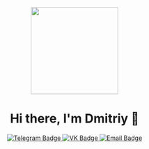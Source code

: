 <div id="header" align="center">
  <img src="https://media1.giphy.com/media/v1.Y2lkPTc5MGI3NjExcjdrdHZhaWFsZzFqb3FkbDdoNTl6aGM1NHdkYmY1dmF6cTgxemk4cSZlcD12MV9pbnRlcm5hbF9naWZfYnlfaWQmY3Q9Zw/llarwdtFqG63IlqUR1/giphy.gif" width="200"/>
</div>

<div align="center">

# Hi there, I'm Dmitriy 👋

<div id="badges" align="center">
  <a href="https://t.me/dsemkin">
    <img src="https://img.shields.io/badge/Telegram-blue?style=for-the-badge&logo=telegram&logoColor=white" alt="Telegram Badge"/>
  </a>
  <a href="https://vk.com/semkin_dmitriy10">
    <img src="https://img.shields.io/badge/VK-blue?style=for-the-badge&logo=vk&logoColor=white" alt="VK Badge"/>
  </a>
  <a href="mailto:semkin_dmitriy10@vk.com">
    <img src="https://img.shields.io/badge/Email-red?style=for-the-badge&logo=gmail&logoColor=white" alt="Email Badge"/>
  </a>
</div>

</div>

